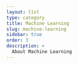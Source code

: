 ```yaml
---
layout: list
type: category
title: Machine Learning
slug: machine-learning
sidebar: true
order: 3
description: >
  About Machine Learning
---
```

